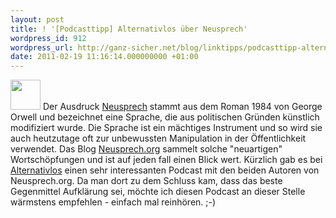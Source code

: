 ```yaml
---
layout: post
title: ! '[Podcasttipp] Alternativlos über Neusprech'
wordpress_id: 912
wordpress_url: http://ganz-sicher.net/blog/linktipps/podcasttipp-alternativlos-uber-neusprech/
date: 2011-02-19 11:16:14.000000000 +01:00
---
```

<img class="lefticon" src="http://ganz-sicher.net/blog/wp-content/uploads/1297988373_megaphone.png" alt="" width="48" height="48" /> 
Der Ausdruck <a href="http://de.wikipedia.org/wiki/Neusprech">Neusprech</a> stammt aus dem Roman 1984 von George Orwell und bezeichnet eine Sprache, die aus politischen Gründen künstlich modifiziert wurde. Die Sprache ist ein mächtiges Instrument und so wird sie auch heutzutage oft zur unbewussten Manipulation in der Öffentlichkeit verwendet. Das Blog <a href="http://neusprech.org/">Neusprech.org</a> sammelt solche "neuartigen" Wortschöpfungen und ist auf jeden fall einen Blick wert. Kürzlich gab es bei <a href="http://alternativlos.org/12/">Alternativlos</a> einen sehr interessanten Podcast mit den beiden Autoren von Neusprech.org. Da man dort zu dem Schluss kam, dass das beste Gegenmittel Aufklärung sei, möchte ich diesen Podcast an dieser Stelle wärmstens empfehlen - einfach mal reinhören. ;-)

<!-- QG9E9N2H6NQM -->
